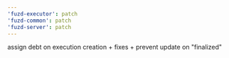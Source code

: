 ```yaml
---
'fuzd-executor': patch
'fuzd-common': patch
'fuzd-server': patch
---
```


assign debt on execution creation + fixes + prevent update on "finalized"
